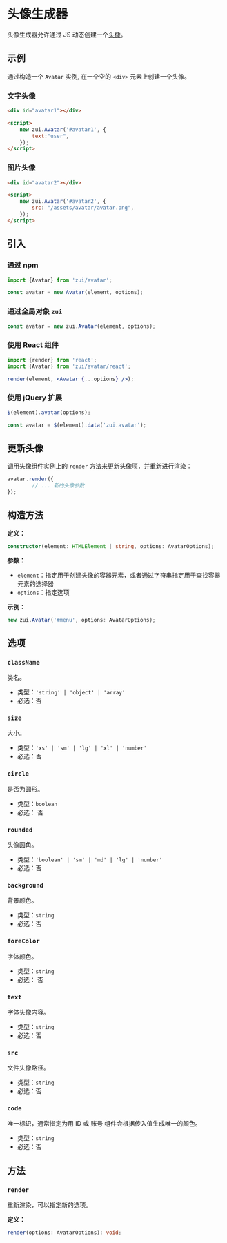 # 头像生成器

 头像生成器允许通过 JS 动态创建一个[头像](/lib/components/avatar/index.html)。

## 示例

通过构造一个 `Avatar` 实例, 在一个空的  `<div>` 元素上创建一个头像。

### 文字头像
<Example>
  <div id="avatar1"></div>
</Example>

```html
<div id="avatar1"></div>

<script>
    new zui.Avatar('#avatar1', {
        text:"user",
    });
</script>
```
### 图片头像

<Example>
  <div id="avatar2"></div>
</Example>

```html
<div id="avatar2"></div>

<script>
    new zui.Avatar('#avatar2', {
        src: "/assets/avatar/avatar.png",
    });
</script>
```

<script>
export default {
    mounted() {
        onZUIReady(() => {
            new zui.Avatar('#avatar1', {
                text: "user",
            });
            new zui.Avatar('#avatar2', {
                src: "/assets/avatar/avatar.png",
            });
        })
    }
}
</script>

 ## 引入

 ### 通过 npm

 ```js
 import {Avatar} from 'zui/avatar';

 const avatar = new Avatar(element, options);
 ```

 ### 通过全局对象 `zui`

 ```js
 const avatar = new zui.Avatar(element, options);
 ```

 ### 使用 React 组件

 ```jsx
 import {render} from 'react';
 import {Avatar} from 'zui/avatar/react';

 render(element, <Avatar {...options} />);
 ```

 ### 使用 jQuery 扩展

 ```js
 $(element).avatar(options);

 const avatar = $(element).data('zui.avatar');
 ```

 ## 更新头像

 调用头像组件实例上的 `render` 方法来更新头像项，并重新进行渲染：

 ```js
 avatar.render({
         // ... 新的头像参数
 });
 ```

## 构造方法

**定义：**

```ts
constructor(element: HTMLElement | string, options: AvatarOptions);
```

**参数：**

* `element`：指定用于创建头像的容器元素，或者通过字符串指定用于查找容器元素的选择器
* `options`：指定选项

**示例：**

```ts
new zui.Avatar('#menu', options: AvatarOptions);
```

## 选项

### `className`

类名。

* 类型：`'string' | 'object' | 'array'`
* 必选：否

### `size`

大小。

* 类型：`'xs' | 'sm' | 'lg' | 'xl' | 'number'`
* 必选：否

### `circle`

是否为圆形。

* 类型：`boolean`
* 必选： 否

### `rounded`

头像圆角。

* 类型：`'boolean' | 'sm' | 'md' | 'lg' | 'number'`
* 必选：否

### `background`

背景颜色。

* 类型：`string`
* 必选：否

### `foreColor`

字体颜色。

* 类型：`string`
* 必选： 否

### `text`

字体头像内容。

* 类型：`string`
* 必选：否

### `src`

文件头像路径。

* 类型：`string`
* 必选：否

### `code`

唯一标识，通常指定为用 ID 或 账号 组件会根据传入值生成唯一的颜色。

* 类型：`string`
* 必选：否

## 方法

### `render`

重新渲染，可以指定新的选项。

**定义：**

```ts
render(options: AvatarOptions): void;
```
